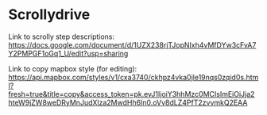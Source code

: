 # Scrollydrive

Link to scrolly step descriptions: 
https://docs.google.com/document/d/1UZX238rjTJopNIxh4vMfDYw3cFvA7Y2PMPGF1oGq1_U/edit?usp=sharing


Link to copy mapbox style (for editing): 
https://api.mapbox.com/styles/v1/cxa3740/ckhpz4vka0jle19nqs0zqid0s.html?fresh=true&title=copy&access_token=pk.eyJ1IjoiY3hhMzc0MCIsImEiOiJja2hteW9jZW8weDRyMnJudXlza2MwdHh6In0.oVv8dLZ4PfT2zvvmkQ2EAA
